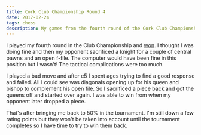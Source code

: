 ```yaml
---
title: Cork Club Championship Round 4
date: 2017-02-24
tags: chess
description: My games from the fourth round of the Cork Club Championship for the 2016-2017 season
---
```

I played my fourth round in the Club Championship and [won](http://www.gerardcondon.com/chess/cork-club-championship-2016-2017/903-condon-gerard-4.html).
I thought I was doing fine and then my opponent sacrificed a knight for a couple of central pawns and an open f-file. 
The computer would have been fine in this position but I wasn't!
The tactical complications were too much.

I played a bad move and after e5 I spent ages trying to find a good response and failed.
All I could see was diagonals opening up for his queen and bishop to complement his open file.
So I sacrificed a piece back and got the queens off and started over again.
I was able to win from when my opponent later dropped a piece.

That's after bringing me back to 50% in the tournament. 
I'm still down a few rating points but they won't be taken into account until the tournament completes so I have time to try to win them back.